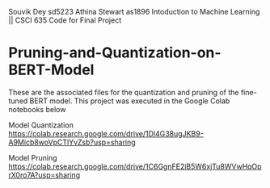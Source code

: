 Souvik Dey sd5223
Athina Stewart as1896
Intoduction to Machine Learning || CSCI 635
Code for Final Project

# Pruning-and-Quantization-on-BERT-Model

These are the associated files for the quantization and pruning of the fine-tuned BERT model. This project was executed in the Google Colab notebooks below

Model Quantization
https://colab.research.google.com/drive/1Dl4G38ugJKB9-A9Micb8woVpCTlYvZsb?usp=sharing

Model Pruning
https://colab.research.google.com/drive/1C6GgnFE2iB5W6xjTu8WVwHqOprX0ro7A?usp=sharing

